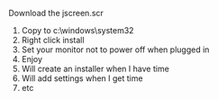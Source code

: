 Download the jscreen.scr 
1. Copy to c:\windows\system32
2. Right click install
3. Set your monitor not to power off when plugged in
4. Enjoy
5. Will create an installer when I have time
6. Will add settings when I get time
7. etc
